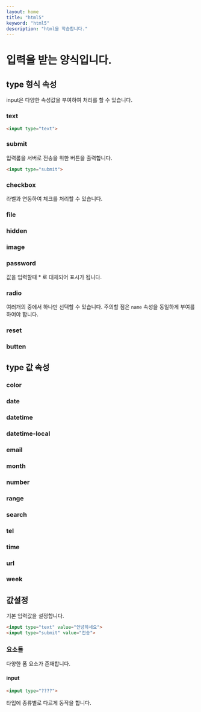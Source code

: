 ```yaml
---
layout: home
title: "html5"
keyword: "html5"
description: "html을 학습합니다."
---
```


# 입력을 받는 양식입니다.

## type 형식 속성
input은 다양한 속성값을 부여하여 처리를 할 수 있습니다.


### text

```html
<input type="text">
```

### submit
입력롬을 서버로 전송을 위한 버튼을 출력합니다.

```html
<input type="submit">
```

### checkbox

라벨과 연동하여 체크를 처리할 수 있습니다.

### file

### hidden

### image

### password
값을 입력할때 * 로 대체되어 표시가 됩니다.

### radio
여러개의 중에서 하나만 선택할 수 있습니다.
주의할 점은 `name` 속성을 동일하게 부여를 하여야 합니다.
### reset

### butten



## type 값 속성

### color

### date

### datetime

### datetime-local

### email

### month

### number

### range

### search

### tel

### time

### url

### week





## 값설정

기본 입력값을 설정합니다.
```html
<input type="text" value="안녕하세요">
<input type="submit" value="전송">
```

### 요소들
다양한 폼 요소가 존재합니다.

#### input

```html
<imput type="????">
```

타입에 종류별로 다르게 동작을 합니다.
